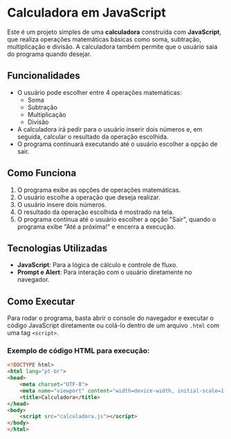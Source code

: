 # Calculadora em JavaScript

Este é um projeto simples de uma **calculadora** construída com **JavaScript**, que realiza operações matemáticas básicas como soma, subtração, multiplicação e divisão. A calculadora também permite que o usuário saia do programa quando desejar.

## Funcionalidades

- O usuário pode escolher entre 4 operações matemáticas: 
  - Soma
  - Subtração
  - Multiplicação
  - Divisão
- A calculadora irá pedir para o usuário inserir dois números e, em seguida, calcular o resultado da operação escolhida.
- O programa continuará executando até o usuário escolher a opção de sair.

## Como Funciona

1. O programa exibe as opções de operações matemáticas.
2. O usuário escolhe a operação que deseja realizar.
3. O usuário insere dois números.
4. O resultado da operação escolhida é mostrado na tela.
5. O programa continua até o usuário escolher a opção "Sair", quando o programa exibe "Até a próxima!" e encerra a execução.

## Tecnologias Utilizadas

- **JavaScript**: Para a lógica de cálculo e controle de fluxo.
- **Prompt e Alert**: Para interação com o usuário diretamente no navegador.

## Como Executar

Para rodar o programa, basta abrir o console do navegador e executar o código JavaScript diretamente ou colá-lo dentro de um arquivo `.html` com uma tag `<script>`.

### Exemplo de código HTML para execução:

```html
<!DOCTYPE html>
<html lang="pt-br">
<head>
    <meta charset="UTF-8">
    <meta name="viewport" content="width=device-width, initial-scale=1.0">
    <title>Calculadora</title>
</head>
<body>
    <script src="calculadora.js"></script>
</body>
</html>
